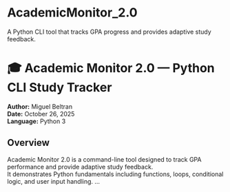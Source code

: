 # AcademicMonitor_2.0
A Python CLI tool that tracks GPA progress and provides adaptive study feedback.
# 🎓 Academic Monitor 2.0 — Python CLI Study Tracker

**Author:** Miguel Beltran  
**Date:** October 26, 2025  
**Language:** Python 3  

## Overview
Academic Monitor 2.0 is a command-line tool designed to track GPA performance and provide adaptive study feedback.  
It demonstrates Python fundamentals including functions, loops, conditional logic, and user input handling.
...
